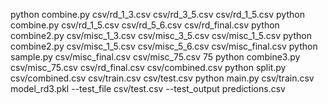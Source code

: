 python combine.py csv/rd_1_3.csv csv/rd_3_5.csv csv/rd_1_5.csv
python combine.py csv/rd_1_5.csv csv/rd_5_6.csv csv/rd_final.csv
python combine2.py csv/misc_1_3.csv csv/misc_3_5.csv csv/misc_1_5.csv
python combine2.py csv/misc_1_5.csv csv/misc_5_6.csv csv/misc_final.csv
python sample.py csv/misc_final.csv csv/misc_75.csv 75
python combine3.py csv/misc_75.csv csv/rd_final.csv csv/combined.csv
python split.py csv/combined.csv csv/train.csv csv/test.csv
python main.py csv/train.csv model_rd3.pkl --test_file csv/test.csv --test_output predictions.csv
